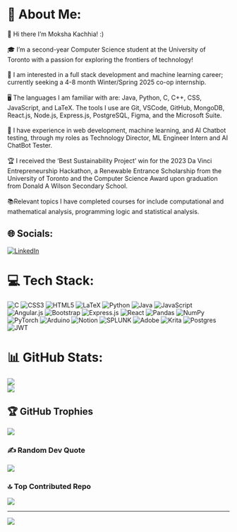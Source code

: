 # 💫 About Me:
🙌 Hi there I’m Moksha Kachhia! :)<br><br>🎓 I’m a second-year Computer Science student at the University of Toronto with a passion for exploring the frontiers of technology!<br><br>🎯 I am interested in a full stack development and machine learning career; currently seeking a 4-8 month Winter/Spring 2025 co-op internship.<br><br>🖥️ The languages I am familiar with are: Java, Python, C, C++, CSS, JavaScript, and LaTeX. The tools I use are Git, VSCode, GitHub, MongoDB, React.js, Node.js, Express.js, PostgreSQL, Figma, and the Microsoft Suite.<br><br>💼 I have experience in web development, machine learning, and AI Chatbot testing, through my roles as Technology Director, ML Engineer Intern and AI ChatBot Tester.<br><br>🏆 I received the ‘Best Sustainability Project’ win for the 2023 Da Vinci Entrepreneurship Hackathon, a Renewable Entrance Scholarship from the University of Toronto and the Computer Science Award upon graduation from Donald A Wilson Secondary School.<br><br>📚Relevant topics I have completed courses for include computational and mathematical analysis, programming logic and statistical analysis.




## 🌐 Socials:
[![LinkedIn](https://img.shields.io/badge/LinkedIn-%230077B5.svg?logo=linkedin&logoColor=white)](https://www.linkedin.com/in/moksha-kachhia/) 

# 💻 Tech Stack:
![C](https://img.shields.io/badge/c-%2300599C.svg?style=flat&logo=c&logoColor=white) ![CSS3](https://img.shields.io/badge/css3-%231572B6.svg?style=flat&logo=css3&logoColor=white) ![HTML5](https://img.shields.io/badge/html5-%23E34F26.svg?style=flat&logo=html5&logoColor=white) ![LaTeX](https://img.shields.io/badge/latex-%23008080.svg?style=flat&logo=latex&logoColor=white) ![Python](https://img.shields.io/badge/python-3670A0?style=flat&logo=python&logoColor=ffdd54) ![Java](https://img.shields.io/badge/java-%23ED8B00.svg?style=flat&logo=openjdk&logoColor=white) ![JavaScript](https://img.shields.io/badge/javascript-%23323330.svg?style=flat&logo=javascript&logoColor=%23F7DF1E) ![Angular.js](https://img.shields.io/badge/angular.js-%23E23237.svg?style=flat&logo=angularjs&logoColor=white) ![Bootstrap](https://img.shields.io/badge/bootstrap-%238511FA.svg?style=flat&logo=bootstrap&logoColor=white) ![Express.js](https://img.shields.io/badge/express.js-%23404d59.svg?style=flat&logo=express&logoColor=%2361DAFB) ![React](https://img.shields.io/badge/react-%2320232a.svg?style=flat&logo=react&logoColor=%2361DAFB) ![Pandas](https://img.shields.io/badge/pandas-%23150458.svg?style=flat&logo=pandas&logoColor=white) ![NumPy](https://img.shields.io/badge/numpy-%23013243.svg?style=flat&logo=numpy&logoColor=white) ![PyTorch](https://img.shields.io/badge/PyTorch-%23EE4C2C.svg?style=flat&logo=PyTorch&logoColor=white) ![Arduino](https://img.shields.io/badge/-Arduino-00979D?style=flat&logo=Arduino&logoColor=white) ![Notion](https://img.shields.io/badge/Notion-%23000000.svg?style=flat&logo=notion&logoColor=white) ![SPLUNK](https://img.shields.io/badge/splunk-000000.svg?style=flat&logo=splunk&color=%23000000) ![Adobe](https://img.shields.io/badge/adobe-%23FF0000.svg?style=flat&logo=adobe&logoColor=white) ![Krita](https://img.shields.io/badge/Krita-203759?style=flat&logo=krita&logoColor=EEF37B) ![Postgres](https://img.shields.io/badge/postgres-%23316192.svg?style=flat&logo=postgresql&logoColor=white) ![JWT](https://img.shields.io/badge/JWT-black?style=flat&logo=JSON%20web%20tokens)
# 📊 GitHub Stats:
![](https://github-readme-streak-stats.herokuapp.com/?user=Moksha-Kachhia&theme=nightowl&hide_border=false)<br/>
![](https://github-readme-stats.vercel.app/api/top-langs/?username=Moksha-Kachhia&theme=nightowl&hide_border=false&include_all_commits=false&count_private=false&layout=compact)

## 🏆 GitHub Trophies
![](https://github-profile-trophy.vercel.app/?username=Moksha-Kachhia&theme=tokyonight&no-frame=false&no-bg=false&margin-w=4)

### ✍️ Random Dev Quote
![](https://quotes-github-readme.vercel.app/api?type=horizontal&theme=tokyonight)

### 🔝 Top Contributed Repo
![](https://github-contributor-stats.vercel.app/api?username=Moksha-Kachhia&limit=5&theme=tokyonight&combine_all_yearly_contributions=true)

---
[![](https://visitcount.itsvg.in/api?id=Moksha-Kachhia&icon=5&color=3)](https://visitcount.itsvg.in)

<!-- Proudly created with GPRM ( https://gprm.itsvg.in ) -->
